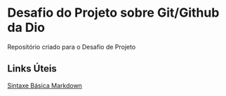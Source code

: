 # Desafio do Projeto sobre Git/Github da Dio
Repositório criado para o Desafio de Projeto

## Links Úteis
[Sintaxe Básica Markdown](http://www.markdownguide.org/basic-sintax/)
